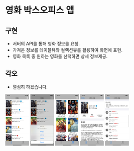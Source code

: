 # 영화 박스오피스 앱

## 구현

- 서버의 API를 통해 영화 정보를 요청.
- 가져온 정보를 테이블뷰와 컬렉션뷰를 활용하여 화면에 표현.
- 영화 목록 중 원하는 영화를 선택하면 상세 정보제공.

## 각오

- 열심히 하겠습니다.

<img src="Submit/TableView.png" width="15%" height="15%"></img>
<img src="Submit/TableViewSort.png" width="15%" height="15%"></img>
<img src="Submit/CollectionView.png" width="15%" height="15%"></img>
<img src="Submit/MoveDetail1.png" width="15%" height="15%"></img>
<img src="Submit/MoveDetail2.png" width="15%" height="15%"></img>
